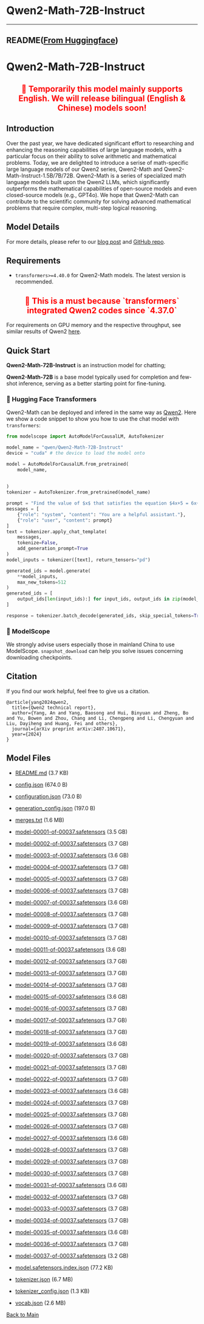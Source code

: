 
# Qwen2-Math-72B-Instruct
---


## README([From Huggingface](https://huggingface.co/Qwen/Qwen2-Math-72B-Instruct))




# Qwen2-Math-72B-Instruct

<h2 align="center">
  <b>
    <span style="color: red;">
      🚨 Temporarily this model mainly supports English. We will release bilingual (English & Chinese) models soon!
    </span>
  </b>
</h2>

## Introduction

Over the past year, we have dedicated significant effort to researching and enhancing the reasoning capabilities of large language models, with a particular focus on their ability to solve arithmetic and mathematical problems. Today, we are delighted to introduce a serise of math-specific large language models of our Qwen2 series,  Qwen2-Math and Qwen2-Math-Instruct-1.5B/7B/72B. Qwen2-Math is a series of specialized math language models built upon the Qwen2 LLMs, which significantly outperforms the mathematical capabilities of open-source models and even closed-source models (e.g., GPT4o). We hope that Qwen2-Math can contribute to the scientific community for solving advanced mathematical problems that require complex, multi-step logical reasoning.


## Model Details


For more details, please refer to our [blog post](https://qwenlm.github.io/blog/qwen2-math/) and [GitHub repo](https://github.com/QwenLM/Qwen2-Math).


## Requirements
* `transformers>=4.40.0` for Qwen2-Math models. The latest version is recommended.

<h2 align="center">
  <b>
    <span style="color: red;">
      🚨 This is a must because `transformers` integrated Qwen2 codes since `4.37.0`
    </span>
  </b>
</h2>

For requirements on GPU memory and the respective throughput, see similar results of Qwen2 [here](https://qwen.readthedocs.io/en/latest/benchmark/speed_benchmark.html).

## Quick Start

**Qwen2-Math-72B-Instruct** is an instruction model for chatting;

**Qwen2-Math-72B** is a base model typically used for completion and few-shot inference, serving as a better starting point for fine-tuning.
 

### 🤗 Hugging Face Transformers

Qwen2-Math can be deployed and infered in the same way as [Qwen2](https://github.com/QwenLM/Qwen2). Here we show a code snippet to show you how to use the chat model with `transformers`:

```python
from modelscope import AutoModelForCausalLM, AutoTokenizer

model_name = "qwen/Qwen2-Math-72B-Instruct"
device = "cuda" # the device to load the model onto

model = AutoModelForCausalLM.from_pretrained(
    model_name,
    
    
)
tokenizer = AutoTokenizer.from_pretrained(model_name)

prompt = "Find the value of $x$ that satisfies the equation $4x+5 = 6x+7$."
messages = [
    {"role": "system", "content": "You are a helpful assistant."},
    {"role": "user", "content": prompt}
]
text = tokenizer.apply_chat_template(
    messages,
    tokenize=False,
    add_generation_prompt=True
)
model_inputs = tokenizer([text], return_tensors="pd")

generated_ids = model.generate(
    **model_inputs,
    max_new_tokens=512
)
generated_ids = [
    output_ids[len(input_ids):] for input_ids, output_ids in zip(model_inputs.input_ids, generated_ids)
]

response = tokenizer.batch_decode(generated_ids, skip_special_tokens=True)[0]
```

### 🤖 ModelScope
We strongly advise users especially those in mainland China to use ModelScope. `snapshot_download` can help you solve issues concerning downloading checkpoints.


## Citation

If you find our work helpful, feel free to give us a citation.

```
@article{yang2024qwen2,
  title={Qwen2 technical report},
  author={Yang, An and Yang, Baosong and Hui, Binyuan and Zheng, Bo and Yu, Bowen and Zhou, Chang and Li, Chengpeng and Li, Chengyuan and Liu, Dayiheng and Huang, Fei and others},
  journal={arXiv preprint arXiv:2407.10671},
  year={2024}
}
```




## Model Files

- [README.md](https://paddlenlp.bj.bcebos.com/models/community/Qwen/Qwen2-Math-72B-Instruct/README.md) (3.7 KB)

- [config.json](https://paddlenlp.bj.bcebos.com/models/community/Qwen/Qwen2-Math-72B-Instruct/config.json) (674.0 B)

- [configuration.json](https://paddlenlp.bj.bcebos.com/models/community/Qwen/Qwen2-Math-72B-Instruct/configuration.json) (73.0 B)

- [generation_config.json](https://paddlenlp.bj.bcebos.com/models/community/Qwen/Qwen2-Math-72B-Instruct/generation_config.json) (197.0 B)

- [merges.txt](https://paddlenlp.bj.bcebos.com/models/community/Qwen/Qwen2-Math-72B-Instruct/merges.txt) (1.6 MB)

- [model-00001-of-00037.safetensors](https://paddlenlp.bj.bcebos.com/models/community/Qwen/Qwen2-Math-72B-Instruct/model-00001-of-00037.safetensors) (3.5 GB)

- [model-00002-of-00037.safetensors](https://paddlenlp.bj.bcebos.com/models/community/Qwen/Qwen2-Math-72B-Instruct/model-00002-of-00037.safetensors) (3.7 GB)

- [model-00003-of-00037.safetensors](https://paddlenlp.bj.bcebos.com/models/community/Qwen/Qwen2-Math-72B-Instruct/model-00003-of-00037.safetensors) (3.6 GB)

- [model-00004-of-00037.safetensors](https://paddlenlp.bj.bcebos.com/models/community/Qwen/Qwen2-Math-72B-Instruct/model-00004-of-00037.safetensors) (3.7 GB)

- [model-00005-of-00037.safetensors](https://paddlenlp.bj.bcebos.com/models/community/Qwen/Qwen2-Math-72B-Instruct/model-00005-of-00037.safetensors) (3.7 GB)

- [model-00006-of-00037.safetensors](https://paddlenlp.bj.bcebos.com/models/community/Qwen/Qwen2-Math-72B-Instruct/model-00006-of-00037.safetensors) (3.7 GB)

- [model-00007-of-00037.safetensors](https://paddlenlp.bj.bcebos.com/models/community/Qwen/Qwen2-Math-72B-Instruct/model-00007-of-00037.safetensors) (3.6 GB)

- [model-00008-of-00037.safetensors](https://paddlenlp.bj.bcebos.com/models/community/Qwen/Qwen2-Math-72B-Instruct/model-00008-of-00037.safetensors) (3.7 GB)

- [model-00009-of-00037.safetensors](https://paddlenlp.bj.bcebos.com/models/community/Qwen/Qwen2-Math-72B-Instruct/model-00009-of-00037.safetensors) (3.7 GB)

- [model-00010-of-00037.safetensors](https://paddlenlp.bj.bcebos.com/models/community/Qwen/Qwen2-Math-72B-Instruct/model-00010-of-00037.safetensors) (3.7 GB)

- [model-00011-of-00037.safetensors](https://paddlenlp.bj.bcebos.com/models/community/Qwen/Qwen2-Math-72B-Instruct/model-00011-of-00037.safetensors) (3.6 GB)

- [model-00012-of-00037.safetensors](https://paddlenlp.bj.bcebos.com/models/community/Qwen/Qwen2-Math-72B-Instruct/model-00012-of-00037.safetensors) (3.7 GB)

- [model-00013-of-00037.safetensors](https://paddlenlp.bj.bcebos.com/models/community/Qwen/Qwen2-Math-72B-Instruct/model-00013-of-00037.safetensors) (3.7 GB)

- [model-00014-of-00037.safetensors](https://paddlenlp.bj.bcebos.com/models/community/Qwen/Qwen2-Math-72B-Instruct/model-00014-of-00037.safetensors) (3.7 GB)

- [model-00015-of-00037.safetensors](https://paddlenlp.bj.bcebos.com/models/community/Qwen/Qwen2-Math-72B-Instruct/model-00015-of-00037.safetensors) (3.6 GB)

- [model-00016-of-00037.safetensors](https://paddlenlp.bj.bcebos.com/models/community/Qwen/Qwen2-Math-72B-Instruct/model-00016-of-00037.safetensors) (3.7 GB)

- [model-00017-of-00037.safetensors](https://paddlenlp.bj.bcebos.com/models/community/Qwen/Qwen2-Math-72B-Instruct/model-00017-of-00037.safetensors) (3.7 GB)

- [model-00018-of-00037.safetensors](https://paddlenlp.bj.bcebos.com/models/community/Qwen/Qwen2-Math-72B-Instruct/model-00018-of-00037.safetensors) (3.7 GB)

- [model-00019-of-00037.safetensors](https://paddlenlp.bj.bcebos.com/models/community/Qwen/Qwen2-Math-72B-Instruct/model-00019-of-00037.safetensors) (3.6 GB)

- [model-00020-of-00037.safetensors](https://paddlenlp.bj.bcebos.com/models/community/Qwen/Qwen2-Math-72B-Instruct/model-00020-of-00037.safetensors) (3.7 GB)

- [model-00021-of-00037.safetensors](https://paddlenlp.bj.bcebos.com/models/community/Qwen/Qwen2-Math-72B-Instruct/model-00021-of-00037.safetensors) (3.7 GB)

- [model-00022-of-00037.safetensors](https://paddlenlp.bj.bcebos.com/models/community/Qwen/Qwen2-Math-72B-Instruct/model-00022-of-00037.safetensors) (3.7 GB)

- [model-00023-of-00037.safetensors](https://paddlenlp.bj.bcebos.com/models/community/Qwen/Qwen2-Math-72B-Instruct/model-00023-of-00037.safetensors) (3.6 GB)

- [model-00024-of-00037.safetensors](https://paddlenlp.bj.bcebos.com/models/community/Qwen/Qwen2-Math-72B-Instruct/model-00024-of-00037.safetensors) (3.7 GB)

- [model-00025-of-00037.safetensors](https://paddlenlp.bj.bcebos.com/models/community/Qwen/Qwen2-Math-72B-Instruct/model-00025-of-00037.safetensors) (3.7 GB)

- [model-00026-of-00037.safetensors](https://paddlenlp.bj.bcebos.com/models/community/Qwen/Qwen2-Math-72B-Instruct/model-00026-of-00037.safetensors) (3.7 GB)

- [model-00027-of-00037.safetensors](https://paddlenlp.bj.bcebos.com/models/community/Qwen/Qwen2-Math-72B-Instruct/model-00027-of-00037.safetensors) (3.6 GB)

- [model-00028-of-00037.safetensors](https://paddlenlp.bj.bcebos.com/models/community/Qwen/Qwen2-Math-72B-Instruct/model-00028-of-00037.safetensors) (3.7 GB)

- [model-00029-of-00037.safetensors](https://paddlenlp.bj.bcebos.com/models/community/Qwen/Qwen2-Math-72B-Instruct/model-00029-of-00037.safetensors) (3.7 GB)

- [model-00030-of-00037.safetensors](https://paddlenlp.bj.bcebos.com/models/community/Qwen/Qwen2-Math-72B-Instruct/model-00030-of-00037.safetensors) (3.7 GB)

- [model-00031-of-00037.safetensors](https://paddlenlp.bj.bcebos.com/models/community/Qwen/Qwen2-Math-72B-Instruct/model-00031-of-00037.safetensors) (3.6 GB)

- [model-00032-of-00037.safetensors](https://paddlenlp.bj.bcebos.com/models/community/Qwen/Qwen2-Math-72B-Instruct/model-00032-of-00037.safetensors) (3.7 GB)

- [model-00033-of-00037.safetensors](https://paddlenlp.bj.bcebos.com/models/community/Qwen/Qwen2-Math-72B-Instruct/model-00033-of-00037.safetensors) (3.7 GB)

- [model-00034-of-00037.safetensors](https://paddlenlp.bj.bcebos.com/models/community/Qwen/Qwen2-Math-72B-Instruct/model-00034-of-00037.safetensors) (3.7 GB)

- [model-00035-of-00037.safetensors](https://paddlenlp.bj.bcebos.com/models/community/Qwen/Qwen2-Math-72B-Instruct/model-00035-of-00037.safetensors) (3.6 GB)

- [model-00036-of-00037.safetensors](https://paddlenlp.bj.bcebos.com/models/community/Qwen/Qwen2-Math-72B-Instruct/model-00036-of-00037.safetensors) (3.7 GB)

- [model-00037-of-00037.safetensors](https://paddlenlp.bj.bcebos.com/models/community/Qwen/Qwen2-Math-72B-Instruct/model-00037-of-00037.safetensors) (3.2 GB)

- [model.safetensors.index.json](https://paddlenlp.bj.bcebos.com/models/community/Qwen/Qwen2-Math-72B-Instruct/model.safetensors.index.json) (77.2 KB)

- [tokenizer.json](https://paddlenlp.bj.bcebos.com/models/community/Qwen/Qwen2-Math-72B-Instruct/tokenizer.json) (6.7 MB)

- [tokenizer_config.json](https://paddlenlp.bj.bcebos.com/models/community/Qwen/Qwen2-Math-72B-Instruct/tokenizer_config.json) (1.3 KB)

- [vocab.json](https://paddlenlp.bj.bcebos.com/models/community/Qwen/Qwen2-Math-72B-Instruct/vocab.json) (2.6 MB)


[Back to Main](../../)